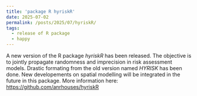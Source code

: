 ```yaml
---
title: 'package R hyriskR'
date: 2025-07-02
permalink: /posts/2025/07/hyriskR/
tags:
  - release of R package
  - happy
---
```


A new version of the R package *hyriskR* has been released. The objective is to jointly propagate randomness and imprecision in risk assessment models. Drastic formating from the old version named *HYRISK* has been done.
New developements on spatial modelling will be integrated in the future in this package. More information here: https://github.com/anrhouses/hyriskR
